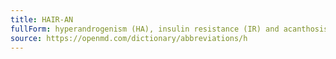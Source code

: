 ```yaml
---
title: HAIR-AN
fullForm: hyperandrogenism (HA), insulin resistance (IR) and acanthosis nigricans (AN)
source: https://openmd.com/dictionary/abbreviations/h
---
```

